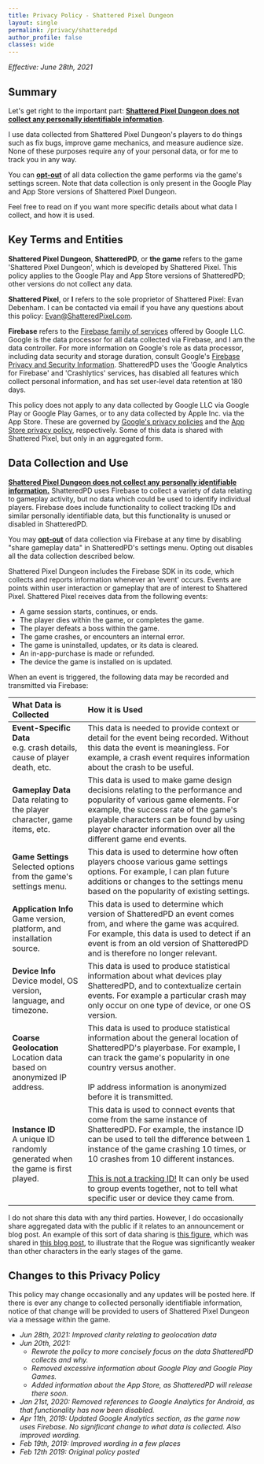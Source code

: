 ```yaml
---
title: Privacy Policy - Shattered Pixel Dungeon
layout: single
permalink: /privacy/shatteredpd
author_profile: false
classes: wide
---
```

*Effective: June 28th, 2021*

## Summary

Let's get right to the important part: <u><b>Shattered Pixel Dungeon does not collect any personally identifiable information</b></u>.

I use data collected from Shattered Pixel Dungeon's players to do things such as fix bugs, improve game mechanics, and measure audience size. None of these purposes require any of your personal data, or for me to track you in any way.

You can <u><b>opt-out</b></u> of all data collection the game performs via the game's settings screen. Note that data collection is only present in the Google Play and App Store versions of Shattered Pixel Dungeon.

Feel free to read on if you want more specific details about what data I collect, and how it is used.

## Key Terms and Entities

**Shattered Pixel Dungeon**, **ShatteredPD**, or **the game** refers to the game 'Shattered Pixel Dungeon', which is developed by Shattered Pixel. This policy applies to the Google Play and App Store versions of ShatteredPD; other versions do not collect any data.

**Shattered Pixel**, or **I** refers to the sole proprietor of Shattered Pixel: Evan Debenham. I can be contacted via email if you have any questions about this policy: [Evan@ShatteredPixel.com](mailto:Evan@ShatteredPixel.com).

**Firebase** refers to the [Firebase family of services](https://firebase.google.com/) offered by Google LLC. Google is the data processor for all data collected via Firebase, and I am the data controller. For more information on Google's role as data processor, including data security and storage duration, consult Google's [Firebase Privacy and Security Information](https://firebase.google.com/support/privacy). ShatteredPD uses the 'Google Analytics for Firebase' and 'Crashlytics' services, has disabled all features which collect personal information, and has set user-level data retention at 180 days.

This policy does not apply to any data collected by Google LLC via Google Play or Google Play Games, or to any data collected by Apple Inc. via the App Store. These are governed by [Google's privacy policies](https://policies.google.com/privacy) and the [App Store privacy policy](https://support.apple.com/en-us/HT210584), respectively. Some of this data is shared with Shattered Pixel, but only in an aggregated form.

## Data Collection and Use

<u><b>Shattered Pixel Dungeon does not collect any personally identifiable information.</b></u> ShatteredPD uses Firebase to collect a variety of data relating to gameplay activity, but no data which could be used to identify individual players. Firebase does include functionality to collect tracking IDs and similar personally identifiable data, but this functionality is unused or disabled in ShatteredPD.

You may <u><b>opt-out</b></u> of data collection via Firebase at any time by disabling "share gameplay data" in ShatteredPD's settings menu. Opting out disables all the data collection described below.

Shattered Pixel Dungeon includes the Firebase SDK in its code, which collects and reports information whenever an 'event' occurs. Events are points within user interaction or gameplay that are of interest to Shattered Pixel. Shattered Pixel receives data from the following events:
- A game session starts, continues, or ends.
- The player dies within the game, or completes the game.
- The player defeats a boss within the game.
- The game crashes, or encounters an internal error.
- The game is uninstalled, updates, or its data is cleared.
- An in-app-purchase is made or refunded.
- The device the game is installed on is updated.

When an event is triggered, the following data may be recorded and transmitted via Firebase:

| **What Data is Collected** | **How it is Used** |
|:---------------------------|:-------------------|
| **Event-Specific Data**<br>e.g. crash details, cause of player death, etc. | This data is needed to provide context or detail for the event being recorded. Without this data the event is meaningless. For example, a crash event requires information about the crash to be useful. |
| **Gameplay Data**<br>Data relating to the player character, game items, etc. | This data is used to make game design decisions relating to the performance and popularity of various game elements. For example, the success rate of the game's playable characters can be found by using player character information over all the different game end events. |
| **Game Settings**<br>Selected options from the game's settings menu. | This data is used to determine how often players choose various game settings options. For example, I can plan future additions or changes to the settings menu based on the popularity of existing settings. |
| **Application Info**<br>Game version, platform, and installation source. | This data is used to determine which version of ShatteredPD an event comes from, and where the game was acquired. For example, this data is used to detect if an event is from an old version of ShatteredPD and is therefore no longer relevant. |
| **Device Info**<br>Device model, OS version, language, and timezone. | This data is used to produce statistical information about what devices play ShatteredPD, and to contextualize certain events. For example a particular crash may only occur on one type of device, or one OS version. |
| **Coarse Geolocation**<br>Location data based on anonymized IP address. | This data is used to produce statistical information about the general location of ShatteredPD's playerbase. For example, I can track the game's popularity in one country versus another.<br><br>IP address information is anonymized before it is transmitted. |
| **Instance ID**<br>A unique ID randomly generated when the game is first played. | This data is used to connect events that come from the same instance of ShatteredPD. For example, the instance ID can be used to tell the difference between 1 instance of the game crashing 10 times, or 10 crashes from 10 different instances.<br><br><u>This is not a tracking ID!</u> It can only be used to group events together, not to tell what specific user or device they came from. |

I do not share this data with any third parties. However, I do occasionally share aggregated data with the public if it relates to an announcement or blog post. An example of this sort of data sharing is [this figure](/assets/images/2017/2017-09-14/survival-rates.png), which was shared in [this blog post](/blog/coming-soon-to-shattered-the-rogue-rework.html), to illustrate that the Rogue was significantly weaker than other characters in the early stages of the game.

## Changes to this Privacy Policy

This policy may change occasionally and any updates will be posted here. If there is ever any change to collected personally identifiable information, notice of that change will be provided to users of Shattered Pixel Dungeon via a message within the game.

- *Jun 28th, 2021: Improved clarity relating to geolocation data*
- *Jun 20th, 2021:*
	- *Rewrote the policy to more concisely focus on the data ShatteredPD collects and why.*
	- *Removed excessive information about Google Play and Google Play Games.*
	- *Added information about the App Store, as ShatteredPD will release there soon.*
- *Jan 21st, 2020: Removed references to Google Analytics for Android, as that functionality has now been disabled.*
- *Apr 11th, 2019: Updated Google Analytics section, as the game now uses Firebase. No significant change to what data is collected. Also improved wording.*
- *Feb 19th, 2019: Improved wording in a few places*
- *Feb 12th 2019: Original policy posted*